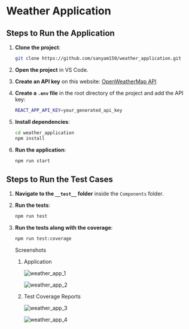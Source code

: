 # Weather Application

## Steps to Run the Application

1. **Clone the project**:

   ```sh
   git clone https://github.com/sanyam150/weather_application.git
   ```

2. **Open the project** in VS Code.

3. **Create an API key** on this website: [OpenWeatherMap API](https://openweathermap.org/api)

4. **Create a `.env` file** in the root directory of the project and add the API key:

   ```sh
   REACT_APP_API_KEY=your_generated_api_key
   ```

5. **Install dependencies**:

   ```sh
   cd weather_application
   npm install
   ```

6. **Run the application**:
   ```sh
   npm run start
   ```

## Steps to Run the Test Cases

1. **Navigate to the `__test__` folder** inside the `Components` folder.

2. **Run the tests**:

   ```sh
   npm run test
   ```

3. **Run the tests along with the coverage**:
   ```sh
   npm run test:coverage
   ```

   Screenshots

   1. Application
      
      ![weather_app_1](https://github.com/sanyam150/weather_application/assets/102587941/4031b3de-757e-47ae-94d0-b9198b7fa135)

      ![weather_app_2](https://github.com/sanyam150/weather_application/assets/102587941/33cb1324-5cc1-45c5-ba1a-a72b4f390018)

   2. Test Coverage Reports

      ![weather_app_3](https://github.com/sanyam150/weather_application/assets/102587941/a084227f-8a4b-4674-bae0-c087f7b38b8b)

      ![weather_app_4](https://github.com/sanyam150/weather_application/assets/102587941/d07beb0f-deeb-44d9-9773-6f300f3ce732)




